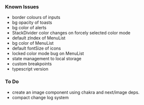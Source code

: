 ### Known Issues

-   border colours of inputs
-   bg opacity of toasts
-   bg color of alerts
-   StackDivider color changes on forcely selected color mode
-   default zIndex of MenuList
-   bg color of MenuList
-   default fontSize of icons
-   locked color mode bug on MenuList
-   state management to local storage
-   custom breakpoints
-   typescript version

### To Do

-   create an image component using chakra and next/image deps.
-   compact change log system
